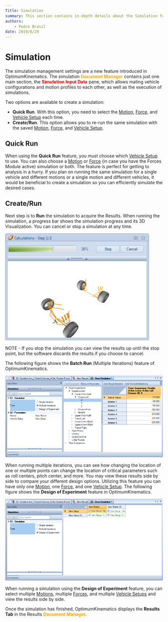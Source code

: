 ```yaml
---
Title: Simulation
summary: This section contains in-depth details about the Simulation features.
authors:
    - Pedro Brasil    
date: 2019/8/29
---
```


# Simulation

The simulation management settings are a new feature introduced in OptimumKinematics.  The simulation <span style="color:orange">__Document Manager__</span> contains just one main section, the <span style="color:red">__Simulation Input Data__</span> pane, which allows mating vehicle configurations and motion profiles to each other, as well as the execution of simulations.

Two options are available to create a simulation:

* __Quick Run__. With this option, you need to select the  [Motion](../3_Detailed_Overview/B_Design#Motion), [Force](../3_Detailed_Overview/B_Design#Force), and [Vehicle Setup](../3_Detailed_Overview/B_Design#Vehicle-Setup) each time.
* __Create/Run__. This option allows you to re-run the same simulation with the saved [Motion](../3_Detailed_Overview/B_Design#Motion), [Force](../3_Detailed_Overview/B_Design#Force), and [Vehicle Setup](../3_Detailed_Overview/B_Design#Vehicle-Setup).

## Quick Run

When using the __Quick Run__ feature, you must choose which [Vehicle Setup](../3_Detailed_Overview/B_Design#Vehicle-Setup) to use.  You can also choose a [Motion](../3_Detailed_Overview/B_Design#Motion) or [Force](../3_Detailed_Overview/B_Design#Force) (in case you have the Forces Module active) simulation or both. The feature is perfect for getting to analysis in a hurry. If you plan on running the same simulation for a single vehicle and different motions or a single motion and different vehicles, it would be beneficial to create a simulation so you can efficiently simulate the desired cases.

## Create/Run

Next step is to __Run__ the simulation to acquire the Results. When running the simulation, a progress bar shows the simulation progress and its 3D Visualization. You can cancel or stop a simulation at any time.

![Calculating a Simulation](../img/3_Detailed_Overview/3_C_calculating_a_simulation.png)

NOTE - If you stop the simulation you can view the results up until the stop point, but the software discards the results if you choose to cancel.

The following figure shows the __Batch Run__ (Multiple Iterations) feature of OptimumKinematics.

![Batch Run](../img/3_Detailed_Overview/3_C_batch_run.png)

When running multiple iterations, you can see how changing the location of one or multiple points can change the location of critical parameters such as roll centers, pitch center, and more. You may view these results side by side to compare your different design options. Utilizing this feature you can have only one [Motion](../3_Detailed_Overview/B_Design#Motion), one [Force](../3_Detailed_Overview/B_Design#Force), and one [Vehicle Setup](../3_Detailed_Overview/B_Design#Vehicle-Setup). The following figure shows the __Design of Experiment__ feature in OptimumKinematics.

![Design of Experiment](../img/3_Detailed_Overview/3_C_design_of_experiment.png)

When running a simulation using the __Design of Experiment__ feature, you can select multiple [Motions](../3_Detailed_Overview/B_Design#Motion), multiple [Forces](../3_Detailed_Overview/B_Design#Force), and multiple [Vehicle Setups](../3_Detailed_Overview/B_Design#Vehicle-Setup) and view the results side by side.

Once the simulation has finished, OptimumKinematics displays the __Results Tab__ in the Results <span style="color:orange">__Document Manager__</span>.
